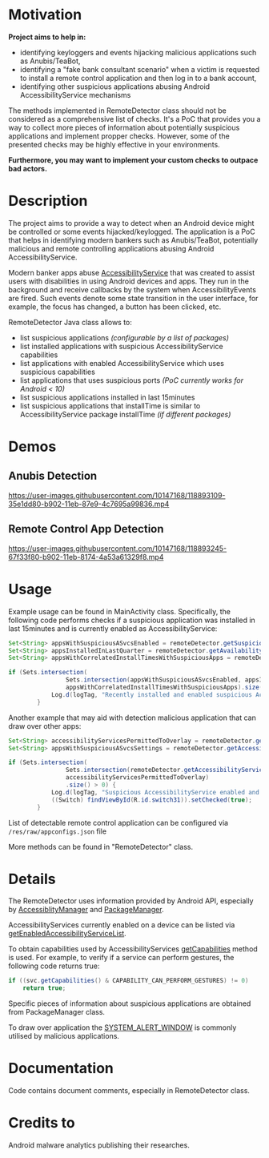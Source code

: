# Motivation

**Project aims to help in:**
* identifying keyloggers and events hijacking malicious applications such as Anubis/TeaBot,
* identifying a "fake bank consultant scenario" when a victim is requested to install a remote control application and then log in to a bank account,
* identifying other suspicious applications abusing Android AccessibilityService mechanisms

The methods implemented in RemoteDetector class should not be considered as a comprehensive list of checks. It's a PoC that provides you a way to collect more pieces of information about potentially suspicious applications and implement propper checks. However, some of the presented checks may be highly effective in your environments.

**Furthermore, you may want to implement your custom checks to outpace bad actors.**

# Description
The project aims to provide a way to detect when an Android device might be controlled or some events hijacked/keylogged. The application is a PoC that helps in identifying modern bankers such as Anubis/TeaBot, potentially malicious and remote controlling applications abusing Android AccessibilityService.

Modern banker apps abuse [AccessibilityService](https://developer.android.com/reference/android/accessibilityservice/AccessibilityService) that was created to assist users with disabilities in using Android devices and apps. They run in the background and receive callbacks by the system when AccessibilityEvents are fired. Such events denote some state transition in the user interface, for example, the focus has changed, a button has been clicked, etc. 

RemoteDetector Java class allows to:
* list suspicious applications _(configurable by a list of packages)_
* list installed applications with suspicious AccessibilityService capabilities
* list applications with enabled AccessibilityService which uses suspicious capabilities
* list applications that uses suspicious ports _(PoC currently works for Android < 10)_
* list suspicious applications installed in last 15minutes 
* list suspicious applications that installTime is similar to AccessibilityService package installTime _(if different packages)_

# Demos

## Anubis Detection

https://user-images.githubusercontent.com/10147168/118893109-35e1dd80-b902-11eb-87e9-4c7695a99836.mp4

## Remote Control App Detection

https://user-images.githubusercontent.com/10147168/118893245-67f33f80-b902-11eb-8174-4a53a61329f8.mp4

# Usage

Example usage can be found in MainActivity class.
Specifically, the following code performs checks if a suspicious application was installed in last 15minutes and is currently enabled as AccessibilityService:

```java
Set<String> appsWithSuspiciousASvcsEnabled = remoteDetector.getSuspiciousAccessibilityServicesEnabled();
Set<String> appsInstalledInLastQuarter = remoteDetector.getAvailabilityServicesInstalledInLastQuarter();
Set<String> appsWithCorrelatedInstallTimesWithSuspiciousApps = remoteDetector.getAppsWithCorrelatedInstallTimesWithSuspiciousApps();

if (Sets.intersection(
                Sets.intersection(appsWithSuspiciousASvcsEnabled, appsInstalledInLastQuarter),
                appsWithCorrelatedInstallTimesWithSuspiciousApps).size() > 0) {
            Log.d(logTag, "Recently installed and enabled suspicious AccessibilityService!");
        }
```


Another example that may aid with detection malicious application that can draw over other apps:

```java
Set<String> accessibilityServicesPermittedToOverlay = remoteDetector.getAccessibilityServicesPermittedToOverlay();
Set<String> appsWithSuspiciousASvcsSettings = remoteDetector.getAccessibilityServicesWithSuspiciousSettingsInstalled();

if (Sets.intersection(
                Sets.intersection(remoteDetector.getAccessibilityServiceIDsEnabled(), appsWithSuspiciousASvcsSettings),
                accessibilityServicesPermittedToOverlay)
                .size() > 0) {
            Log.d(logTag, "Suspicious AccessibilityService enabled and can draw over apps");
            ((Switch) findViewById(R.id.switch31)).setChecked(true);
        }
```

List of detectable remote control application can be configured via `/res/raw/appconfigs.json` file 

More methods can be found in "RemoteDetector" class.

# Details

The RemoteDetector uses information provided by Android API, especially by [AccessiblityManager](https://developer.android.com/reference/android/view/accessibility/AccessibilityManager) and [PackageManager](https://developer.android.com/reference/android/content/pm/PackageManager).

AccessibilityServices currently enabled on a device can be listed via [getEnabledAccessibilityServiceList](https://developer.android.com/reference/android/view/accessibility/AccessibilityManager#getEnabledAccessibilityServiceList(int)).

To obtain capabilities used by AccessibilityServices [getCapabilities](https://developer.android.com/reference/android/accessibilityservice/AccessibilityServiceInfo#getCapabilities()) method is used. For example, to verify if a service can perform gestures, the following code returns true:

```java
if ((svc.getCapabilities() & CAPABILITY_CAN_PERFORM_GESTURES) != 0)
    return true;
```

Specific pieces of information about suspicious applications are obtained from PackageManager class.

To draw over application the [SYSTEM_ALERT_WINDOW](https://developer.android.com/reference/android/Manifest.permission#SYSTEM_ALERT_WINDOW) is commonly utilised by malicious applications.

# Documentation
Code contains document comments, especially in RemoteDetector class. 

# Credits to
Android malware analytics publishing their researches.
